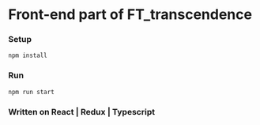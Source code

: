 # Front-end part of FT_transcendence

### Setup
```
npm install
```

### Run
```
npm run start
```

### Written on React | Redux | Typescript
